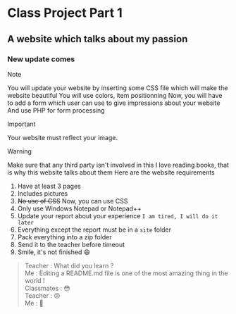 # Class Project Part 1
## A website which talks about my passion
### New update comes
> [!NOTE]
> You will update your website by inserting some CSS file which will make the website beautiful
> You will use colors, item positionning
> Now, you will have to add a form which user can use to give impressions about your website
> And use PHP for form processing

> [!IMPORTANT]
> Your website must reflect your image.

> [!WARNING]
> Make sure that any third party isn't involved in this
I love reading books, that is why this website talks about them
Here are the website requirements
1. Have at least 3 pages
2. Includes pictures
3. ~~No use of CSS~~ Now, you can use CSS
4. Only use Windows Notepad or Notepad++
5. Update your report about your experience `I am tired, I will do it later`
6. Everything except the report must be in a `site` folder
6. Pack everything into a zip folder
7. Send it to the teacher before timeout
8. Smile, it's not finished :smile:
> Teacher : What did you learn ?  
> Me : Editing a README.md file is one of the most amazing thing in the world !  
> Classmates : :flushed:  
> Teacher : :rage:  
> Me : :running:  

